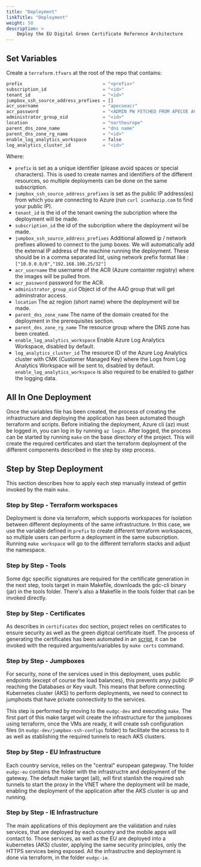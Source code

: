 ```yaml
---
title: "Deployment"
linkTitle: "Deployment"
weight: 50
description: >
    Deploy the EU Digital Green Certificate Reference Architecture
---
```


## Set Variables

Create a `terraform.tfvars` at the root of the repo that contains:

```terraform
prefix                              = "<prefix>"
subscription_id                     = "<id>"
tenant_id                           = "<id>"
jumpbox_ssh_source_address_prefixes = []
acr_username                        = "apecoeacr"
acr_password                        = "<ADMIN PW FETCHED FROM APECOE ACR in DEV1 SUB>"
administrator_group_oid             = "<id>"
location                            = "northeurope"
parent_dns_zone_name                = "dns name"
parent_dns_zone_rg_name             = "<id>"
enable_log_analytics_workspace      = false
log_analytics_cluster_id            = "<id>"
```

Where:

* `prefix` is set as a unique identifier (please avoid spaces or special characters). This is used to create names and identifiers of the different resources, so multiple deployments can be done on the same subscription.
* `jumpbox_ssh_source_address_prefixes` is set as the public IP address(es) from which you are connecting to Azure (run `curl icanhazip.com` to find your public IP).
* `tenant_id` is the id of the tenant owning the subcription where the deployment will be made.
* `subscription_id` the id of the subcription where the deployment wil be made.
* `jumpbox_ssh_source_address_prefixes` Additional allowed ip / network prefixes allowed to connect to the jump boxes. We will automatically add the external IP address of the machine running the deployment. These should be in a comma separated list, using network prefix format like : `["10.0.0.0/8","192.168.100.25/32"]`
* `acr_username` the username of the ACR (Azure containter registry) where the images will be pulled from.
* `acr_password` password for the ACR.
* `administrator_group_oid` Object id of the AAD group that will get adminstrator access.
* `location` The az region (short name) where the deployment will be made.
* `parent_dns_zone_name` The name of the domain created for the deployment in the prerequisites section.
* `parent_dns_zone_rg_name` The resource group where the DNS zone has been created.
* `enable_log_analytics_workspace` Enable Azure Log Analytics Workspace, disabled by default.
* `log_analytics_cluster_id` The resource ID of the Azure Log Analytics cluster with CMK (Customer Managed Key) where the Logs from Log Analytics Workspace will be sent to, disabled by default. `enable_log_analytics_workspace`  is also required to be enabled to gather the logging data.

## All In One Deployment

Once the variables file has been created, the process of creating the infrastructure and deploying the application has been automated though terraform and scripts. Before initialing the deployment, Azure cli (az) must be logged in, you can log in by running `az login`.
After logged, the process can be started by running `make` on the base directory of the project. This will create the required certificates and start the terraform deployment of the different components described in the step by step process.

## Step by Step Deployment

This section describes how to apply each step manually instead of gettin invoked by the main `make`.

### Step by Step - Terraform workspaces

Deployment is done via terraform, which supports workspaces for isolation between different deployments of the same infrastructure. In this case, we use the variable defined in `prefix` to create different terraform workspaces, so multiple users can perform a deployment in the same subscription. Running `make workspace` will go to the different terraform stacks and adjust the namespace.

### Step by Step - Tools

Some dgc specific signatures are required for the certificate generation in the next step, tools target in main Makefile, downloads the gdc-cli binary (jar) in the tools folder. There's also a Makefile in the tools folder that can be invoked directly.

### Step by Step - Certificates

As describes in `certificates` doc section, project relies on certificates to ensure security as well as the green digitcal certificate itself.
The process of generating the certificates has been automated in an [script](scripts/generate-certs.sh), it can be invoked with the required arguments/variables by `make certs` command.

### Step by Step - Jumpboxes

For security, none of the services used in this deployment, uses public endpoints (except of course the load balances), this prevents anyy public IP reaching the Databases or Key vault. This means that before connecting Kubernetes cluster (AKS) to perform deployments, we need to connect to jumphosts that have private connectivity to the services.

This step is performed by moving to the `eudgc-dev` and executing `make`. The first part of this make target will create the infrastructure for the jumpboxes using terraform, once the VMs are ready, it will create ssh configuration files (in `eudgc-dev/jumpbox-ssh-configs` folder) to facilitate the access to it as well as stablishing the required tunnels to reach AKS clusters.

### Step by Step - EU Infrastructure

Each country service, relies on the "central" european gategway. The folder `eudgc-eu` contains the folder with the infrastructre and deployment of the gateway. The default make target (all), will first stanlish the required ssh tunnels to start the proxy in the VNET where the deployment will be made, enabling the deployment of the application after the AKS cluster is up and running.

### Step by Step - IE Infrastructure

The main applications of this deployment are the validation and rules services, that are deployed by each country and the mobile apps will contact to. Those services, as well as the EU are deployed into a kubernetes (AKS) cluster, applying the same security principles, only the HTTPS services being exposed. All the infrastructre and deployment is done via terraform, in the folder `eudgc-ie`.
